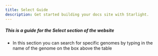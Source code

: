 ```yaml
---
title: Select Guide
description: Get started building your docs site with Starlight.
---
```

<!DOCTYPE html>
<html>
<head>

<h5>This is a guide for the Select section of the website</h5>

</head>

<ul>
<li>In this section you can search for specific genomes by typing in the name of the genome on the box above the table</li>
</ul>

</html>